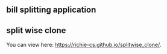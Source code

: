 ## bill splitting application

## split wise clone

You can view here: https://richie-cs.github.io/splitwise_clone/.